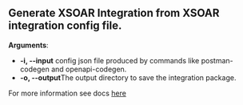 ## Generate XSOAR Integration from XSOAR integration config file.

**Arguments**:
* **-i, --input** config json file produced by commands like postman-codegen and openapi-codegen.
* **-o, --output**The output directory to save the integration package.

For more information see docs [here](https://docs-cortex.paloaltonetworks.com/r/1/Demisto-SDK-Guide/generate-integration)
